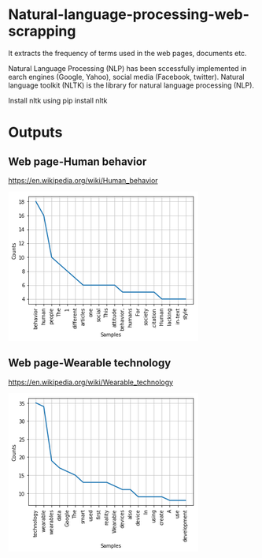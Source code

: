 # Natural-language-processing-web-scrapping
It extracts the frequency of terms used in the web pages, documents etc.

Natural Language Processing (NLP) has been sccessfully implemented in earch engines (Google, Yahoo), social media (Facebook, twitter). Natural language toolkit (NLTK) is the library for natural language processing (NLP). 

Install nltk using
pip install nltk

# Outputs

## Web page-Human behavior
https://en.wikipedia.org/wiki/Human_behavior

![Image of objects](https://github.com/ashar367/Natural-language-processing-web-scrapping/blob/master/human-behaviors.png)


## Web page-Wearable technology
https://en.wikipedia.org/wiki/Wearable_technology

![Image of objects](https://github.com/ashar367/Natural-language-processing-web-scrapping/blob/master/wearable-tech.png)
